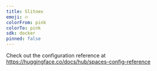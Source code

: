 ```yaml
---
title: Slitoex
emoji: 🔥
colorFrom: pink
colorTo: pink
sdk: docker
pinned: false
---
```


Check out the configuration reference at https://huggingface.co/docs/hub/spaces-config-reference
